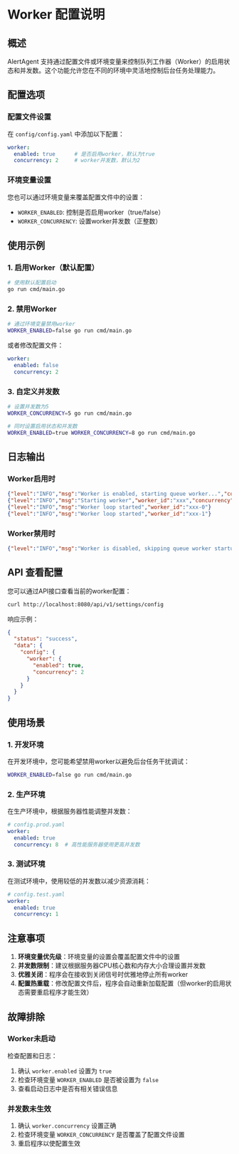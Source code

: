 # Worker 配置说明

## 概述

AlertAgent 支持通过配置文件或环境变量来控制队列工作器（Worker）的启用状态和并发数。这个功能允许您在不同的环境中灵活地控制后台任务处理能力。

## 配置选项

### 配置文件设置

在 `config/config.yaml` 中添加以下配置：

```yaml
worker:
  enabled: true      # 是否启用worker，默认为true
  concurrency: 2     # worker并发数，默认为2
```

### 环境变量设置

您也可以通过环境变量来覆盖配置文件中的设置：

- `WORKER_ENABLED`: 控制是否启用worker（true/false）
- `WORKER_CONCURRENCY`: 设置worker并发数（正整数）

## 使用示例

### 1. 启用Worker（默认配置）

```bash
# 使用默认配置启动
go run cmd/main.go
```

### 2. 禁用Worker

```bash
# 通过环境变量禁用worker
WORKER_ENABLED=false go run cmd/main.go
```

或者修改配置文件：

```yaml
worker:
  enabled: false
  concurrency: 2
```

### 3. 自定义并发数

```bash
# 设置并发数为5
WORKER_CONCURRENCY=5 go run cmd/main.go

# 同时设置启用状态和并发数
WORKER_ENABLED=true WORKER_CONCURRENCY=8 go run cmd/main.go
```

## 日志输出

### Worker启用时

```json
{"level":"INFO","msg":"Worker is enabled, starting queue worker...","concurrency":2}
{"level":"INFO","msg":"Starting worker","worker_id":"xxx","concurrency":2,"queues":["ai_analysis","notification","config_sync"]}
{"level":"INFO","msg":"Worker loop started","worker_id":"xxx-0"}
{"level":"INFO","msg":"Worker loop started","worker_id":"xxx-1"}
```

### Worker禁用时

```json
{"level":"INFO","msg":"Worker is disabled, skipping queue worker startup"}
```

## API 查看配置

您可以通过API接口查看当前的worker配置：

```bash
curl http://localhost:8080/api/v1/settings/config
```

响应示例：

```json
{
  "status": "success",
  "data": {
    "config": {
      "worker": {
        "enabled": true,
        "concurrency": 2
      }
    }
  }
}
```

## 使用场景

### 1. 开发环境

在开发环境中，您可能希望禁用worker以避免后台任务干扰调试：

```bash
WORKER_ENABLED=false go run cmd/main.go
```

### 2. 生产环境

在生产环境中，根据服务器性能调整并发数：

```yaml
# config.prod.yaml
worker:
  enabled: true
  concurrency: 8  # 高性能服务器使用更高并发数
```

### 3. 测试环境

在测试环境中，使用较低的并发数以减少资源消耗：

```yaml
# config.test.yaml
worker:
  enabled: true
  concurrency: 1
```

## 注意事项

1. **环境变量优先级**：环境变量的设置会覆盖配置文件中的设置
2. **并发数限制**：建议根据服务器CPU核心数和内存大小合理设置并发数
3. **优雅关闭**：程序会在接收到关闭信号时优雅地停止所有worker
4. **配置热重载**：修改配置文件后，程序会自动重新加载配置（但worker的启用状态需要重启程序才能生效）

## 故障排除

### Worker未启动

检查配置和日志：

1. 确认 `worker.enabled` 设置为 `true`
2. 检查环境变量 `WORKER_ENABLED` 是否被设置为 `false`
3. 查看启动日志中是否有相关错误信息

### 并发数未生效

1. 确认 `worker.concurrency` 设置正确
2. 检查环境变量 `WORKER_CONCURRENCY` 是否覆盖了配置文件设置
3. 重启程序以使配置生效